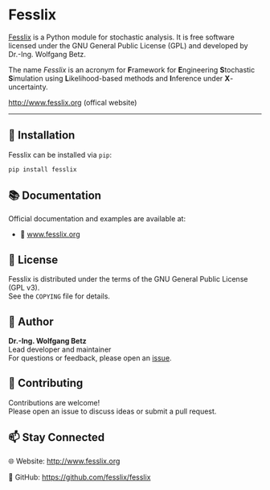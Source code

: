 # Fesslix

[Fesslix](http://www.fesslix.org) is a Python module for stochastic analysis.
It is free software licensed under the GNU General Public License (GPL) and developed by Dr.-Ing. Wolfgang Betz.

The name *Fesslix* is an acronym for **F**ramework for **E**ngineering **S**tochastic **S**imulation using **L**ikelihood-based methods and **I**nference under **X**-uncertainty.

http://www.fesslix.org (offical website)

---

## 🚀 Installation

Fesslix can be installed via `pip`:

```bash
pip install fesslix
```

## 📚 Documentation

Official documentation and examples are available at:
- 🔗 www.fesslix.org

## 📄 License

Fesslix is distributed under the terms of the GNU General Public License (GPL v3).  
See the `COPYING` file for details.

## 👤 Author

**Dr.-Ing. Wolfgang Betz**  
Lead developer and maintainer  
For questions or feedback, please open an [issue](https://github.com/fesslix/fesslix/issues).

## 🤝 Contributing

Contributions are welcome!  
Please open an issue to discuss ideas or submit a pull request.

## 📫 Stay Connected

🌐 Website: http://www.fesslix.org

🐙 GitHub: https://github.com/fesslix/fesslix
    
